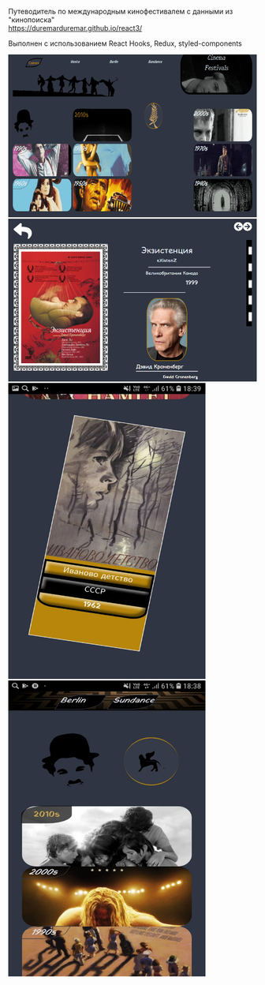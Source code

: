 Путеводитель по международным кинофестивалем с данными из "кинопоиска" <br/>
https://duremarduremar.github.io/react3/

Выполнен с использованием React Hooks, Redux, styled-components

<img src="img/dec02.png" width=660 height=330>
<img src="img/dec01.png" width=660 height=330>
<span><img src="img/adap01.jpeg" width=400 height=600><span width=200></span> <img src="img/adap02.jpeg" width=400 height=600></span>


